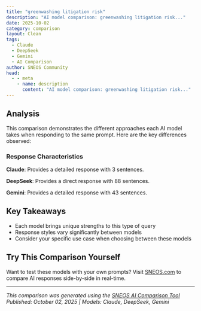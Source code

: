 ```yaml
---
title: "greenwashing litigation risk"
description: "AI model comparison: greenwashing litigation risk..."
date: 2025-10-02
category: comparison
layout: Clean
tags:
  - Claude
  - DeepSeek
  - Gemini
  - AI Comparison
author: SNEOS Community
head:
  - - meta
    - name: description
      content: "AI model comparison: greenwashing litigation risk..."
---
```


<ChatComparison
  title="greenwashing litigation risk"
  prompt="greenwashing litigation risk"
  :responses='{
    "Claude": "# Greenwashing Litigation Risk: Key Considerations\n\n## What is Greenwashing Litigation?\n\nGreenwashing litigation involves legal claims against companies for making misleading or false environmental claims about their products, services, or operations. These cases typically allege:\n\n- **False advertising** under consumer protection laws\n- **Securities fraud** for misleading investors about ESG risks/performance\n- **Breach of fiduciary duty** (for asset managers/financial firms)\n- **Unfair business practices** under state/federal regulations\n\n## Rising Risk Factors\n\n### **Regulatory Scrutiny**\n- SEC enhanced climate disclosure requirements\n- FTC increased enforcement of environmental marketing claims\n- EU Green Claims Directive and Corporate Sustainability Reporting Directive\n- State-level consumer protection investigations\n\n### **Stakeholder Pressure**\n- Investor demands for authentic ESG performance\n- Consumer activism and boycotts\n- NGO watchdog investigations\n- Media coverage of sustainability claims\n\n## Common Litigation Triggers\n\n- **Vague terminology**: \u0022eco-friendly,\u0022 \u0022sustainable,\u0022 \u0022carbon neutral\u0022 without substantiation\n- **Cherry-picking data**: Highlighting positive metrics while ignoring negative impacts\n- **Scope limitations**: Claims that only apply to small portions of operations\n- **Timeline issues**: Aspirational goals presented as current achievements\n- **Third-party misrepresentation**: Marketing based on questionable certifications\n\n## Risk Mitigation Strategies\n\n### **Documentation \u0026 Verification**\n- Maintain robust scientific backing for all claims\n- Use third-party verification and recognized standards\n- Keep detailed records of methodologies and assumptions\n- Regular audits of environmental claims\n\n### **Clear Communication**\n- Use specific, measurable language\n- Clearly define scope and limitations\n- Distinguish between goals and achievements\n- Provide accessible supporting data\n\n### **Cross-Functional Coordination**\n- Align marketing, legal, sustainability, and investor relations teams\n- Establish clear approval processes for environmental claims\n- Regular training on evolving standards and regulations\n\nWould you like me to elaborate on any specific aspect of greenwashing litigation risk?",
    "DeepSeek": "Of course. This is a critical and rapidly evolving area of corporate risk. Here is a comprehensive overview of greenwashing litigation risk, broken down into key areas.\n\n### Executive Summary\n\n**Greenwashing litigation risk** is the legal exposure a company faces when its marketing, branding, or public communications about its environmental, social, and governance (ESG) performance are alleged to be false, misleading, or unsubstantiated. This is no longer a niche PR issue; it\u0027s a mainstream legal and financial threat driven by regulators, plaintiffs\u0027 attorneys, consumers, and investors.\n\n---\n\n### 1. Who is Bringing the Lawsuits? (The Plaintiffs)\n\nThe risk comes from multiple fronts:\n\n*   **Regulatory Enforcement Actions:**\n    *   **In the US:** The **Federal Trade Commission (FTC)** with its **Green Guides**, the **Securities and Exchange Commission (SEC)** for disclosures to investors, and state attorneys general (e.g., California, New York).\n    *   **In the EU:** A powerful regulatory regime under the **EU Green Deal**, including the **Unfair Commercial Practices Directive**, the **Empowering Consumers Directive**, and the proposed **Green Claims Directive**.\n*   **Consumer Class Actions:** Lawsuits filed on behalf of consumers alleging they paid a premium for a product based on deceptive environmental claims (e.g., \u0022recyclable,\u0022 \u0022biodegradable,\u0022 \u0022made with recycled materials\u0022).\n*   **Shareholder Litigation:** Investors suing a company for failing to disclose climate-related risks, overstating sustainability credentials, or making misleading statements that impact stock value.\n*   **Competitor Lawsuits:** Rivals filing false advertising claims (under the Lanham Act in the US) arguing that a company\u0027s green claims give it an unfair market advantage.\n*   **NGOs and Advocacy Groups:** Organizations like ClientEarth and Earthworm Foundation filing complaints with regulators or initiating strategic lawsuits to force corporate accountability.\n\n---\n\n### 2. Common Types of Greenwashing Claims That Lead to Litigation\n\nLitigation often targets vague, unsubstantiated, or outright false claims.\n\n| Claim Category | High-Risk Examples | Legal Basis / Why It\u0027s Risky |\n| :--- | :--- | :--- |\n| **Vague \u0026 Unqualified** | \u0022Eco-friendly,\u0022 \u0022Green,\u0022 \u0022Sustainable,\u0022 \u0022Natural\u0022 | These are broad and unsubstantiated. The **FTC Green Guides** state that qualifications must be clear and prominent. |\n| **Misleading Labels/Certifications** | Using fake eco-labels, creating self-awarded certifications, or using a third-party logo without authorization. | Deceives consumers into trusting a false seal of approval. Violates consumer protection laws. |\n| **Carbon Neutral/Net Zero** | Claiming carbon neutrality based on low-quality or unverified carbon offsets without disclosing the reliance on offsets. | The **SEC** and other regulators are scrutinizing the methodology. Failure to disclose details is seen as misleading. |\n| **Recyclability** | Labeling a product as \u0022recyclable\u0022 when it is not accepted by most recycling facilities (a practice the FTC is updating its guides to address). | Deceives consumers about the end-of-life reality of the product. A major source of class actions. |\n| **Scope of Emissions** | Claiming to be \u0022low carbon\u0022 while only accounting for direct operations (Scope 1) and ignoring supply chain emissions (Scope 3). | Investors and regulators view this as an incomplete and misleading picture of climate risk. |\n| **Future Goals \u0026 Pledges** | Making ambitious 2030 or 2050 net-zero pledges without a clear, actionable, and invested plan to achieve them. | Can be seen as a \u0022material misstatement\u0022 to investors if the company is not taking reasonable steps to meet the goal. |\n\n---\n\n### 3. Key Legal Theories and Avenues for Litigation\n\n*   **Securities Fraud (US):**\n    *   **Law:** Securities Exchange Act of 1934, Rule 10b-5.\n    *   **Mechanism:** Shareholders sue when a company makes a false or misleading statement (or omission) of a **material fact** concerning its environmental performance or risks, and the stock price drops when the truth is revealed.\n    *   **Example:** A company touts its climate resilience but fails to disclose the massive financial risk its primary factory faces from sea-level rise.\n\n*   **Consumer Protection Laws:**\n    *   **Law:** State laws (e.g., California\u0027s Unfair Competition Law, False Advertising Law), Federal Trade Commission Act.\n    *   **Mechanism:** Consumers file class actions alleging they were deceived into buying a product they wouldn\u0027t have otherwise purchased, or paid a \u0022green premium\u0022 for a falsely advertised benefit.\n    *   **Example:** Suits against fashion brands for labeling clothes as \u0022made from recycled ocean plastic\u0022 when the material content is minimal or unverified.\n\n*   **Regulatory Enforcement:**\n    *   **Law:** FTC Green Guides, SEC Climate Disclosure Rule (proposed), EU Directives.\n    *   **Mechanism:** Regulators investigate and fine companies for making unsubstantiated or deceptive claims. This does not require a private plaintiff; the agency acts in the public interest.\n    *   **Example:** The FTC penalizing companies for using the \u0022biodegradable\u0022 claim on products that don\u0027t break down in a landfill.\n\n*   **Competitor Litigation:**\n    *   **Law:** Lanham Act (False Advertising).\n    *   **Mechanism:** A competitor sues, claiming the false green claims have diverted sales and created an unlevel playing field.\n    *   **Example:** A company that makes genuinely sustainable products suing a rival for falsely claiming its product is \u0022100% carbon neutral.\u0022\n\n---\n\n### 4. High-Profile Examples of Greenwashing Litigation\n\n1.  **Delta Air Lines (Consumer Class Action):** Sued for claiming to be \u0022the world\u0027s first carbon-neutral airline\u0022 based on carbon offsets that were allegedly worthless. Highlights the risk of \u0022carbon neutral\u0022 claims.\n2.  **H\u0026M (Consumer Class Action):** Sued over its \u0022Conscious Choice\u0022 collection, with plaintiffs arguing the environmental scoring of the products was misleading.\n3.  **Shell (NGO/Shareholder Pressure):** ClientEarth filed a novel lawsuit against Shell\u0027s Board of Directors, alleging a failure to properly manage climate risk, constituting a breach of their legal duties.\n4.  **ENI (Regulatory in Italy):** Italy\u0027s antitrust authority fined the oil giant \u20AC5 million for claiming to sell \u0022green\u0022 diesel made from organic waste when it was primarily made from palm oil.\n\n---\n\n### 5. How to Mitigate Greenwashing Litigation Risk\n\nCompanies must move from marketing-driven sustainability to legally-defensible sustainability.\n\n1.  **Substantiate All Claims:** Have robust, scientific, and verifiable data to back up every public statement. If you can\u0027t prove it, don\u0027t say it.\n2.  **Be Specific and Clear:** Avoid vague terms like \u0022eco-friendly.\u0022 Instead, say \u0022made with 30% post-consumer recycled plastic.\u0022 Define terms like \u0022sustainable\u0022 if you must use them.\n3.  **Disclose the \u0022Fine Print\u0022:** Be transparent about limitations. If your \u0022carbon neutral\u0022 claim relies on offsets, say so clearly and describe their quality.\n4.  **Ensure Consistency:** Your sustainability report must align with your financial filings and marketing materials. Inconsistencies are a goldmine for plaintiffs\u0027 attorneys.\n5.  **Review Certifications:** Only use legitimate, third-party certifications and ensure you are in full compliance with their standards.\n6.  **Train Marketing \u0026 Legal Teams:** Ensure your marketing team understands the legal risks, and your legal team understands the sustainability landscape. They must work together.\n7.  **Conduct a \u0022Green Claims Audit\u0022:** Proactively review all public-facing communications (website, ads, reports) for potentially misleading claims.\n8.  **Prepare for Increased Scrutiny:** Assume regulators, NGOs, and litigators will examine your claims. Build your communications with that level of scrutiny in mind.\n\n### Conclusion\n\nGreenwashing litigation risk is a significant and growing threat that intersects corporate law, securities law, and consumer protection law. The era of making aspirational or unsubstantiated green claims with impunity is over. The best defense is a proactive one: **rigorous data, precise language, and radical transparency.**",
    "Gemini": "## Greenwashing Litigation Risk: A Growing Threat for Businesses\n\nGreenwashing, the practice of misleading consumers about the environmental benefits of a product, service, or company, is increasingly exposing businesses to significant litigation risk.  Here\u0027s a breakdown of why this risk is growing and what factors contribute to it:\n\n**Why Greenwashing Litigation Risk is Increasing:**\n\n* **Increased Consumer Awareness and Scrutiny:** Consumers are becoming more environmentally conscious and are actively seeking out sustainable products and services.  This heightened awareness means they are also more likely to recognize and challenge greenwashing claims.\n* **Greater Public and Media Scrutiny:** Environmental advocacy groups, journalists, and social media users are becoming more adept at identifying and exposing greenwashing tactics. Negative publicity can quickly damage a company\u0027s reputation and lead to legal action.\n* **Strengthened Regulatory Enforcement:** Regulators around the world are cracking down on deceptive environmental claims.  Agencies like the Federal Trade Commission (FTC) in the US and the Competition and Markets Authority (CMA) in the UK are actively investigating and prosecuting greenwashing practices.\n* **Rise of ESG Investing:** Investors are increasingly incorporating environmental, social, and governance (ESG) factors into their investment decisions. Misleading ESG disclosures can expose companies to legal challenges from shareholders who claim they were misled about the company\u0027s sustainability performance.\n* **Availability of Data and Tools for Detection:** Advanced data analytics and AI-powered tools are making it easier to track environmental performance and identify discrepancies between claims and reality.\n* **Increased Sophistication of Legal Claims:** Lawyers are becoming more skilled at building cases against companies accused of greenwashing, focusing on specific misleading claims and demonstrating economic harm to consumers or investors.\n\n**Factors Contributing to Greenwashing Litigation Risk:**\n\n* **Vague and Unsubstantiated Claims:**  Using terms like \u0022eco-friendly,\u0022 \u0022green,\u0022 or \u0022sustainable\u0022 without providing specific evidence or third-party certifications is a major red flag.\n* **Misleading Imagery and Branding:**  Using images of nature or green colors to suggest environmental benefits that are not actually present can be considered deceptive.\n* **Hiding Trade-offs:**  Highlighting a minor environmental benefit while ignoring larger negative impacts (e.g., advertising recycled packaging while neglecting the energy consumption of the manufacturing process).\n* **False Certifications and Labels:**  Using fake or misleading eco-labels can lead to serious legal repercussions.\n* **Exaggerated or Outright False Claims:**  Making claims that are simply untrue or exaggerated about the environmental benefits of a product or service.\n* **Misleading Carbon Offsetting:**  Promoting carbon neutrality without demonstrating the effectiveness and reliability of carbon offsetting projects.\n* **Lack of Transparency and Traceability:**  Failing to provide clear and accessible information about the environmental impacts of a product or service, including its supply chain.\n* **Inconsistent Messaging:**  Presenting different environmental claims in different marketing materials, creating confusion and suspicion.\n\n**Types of Litigation Related to Greenwashing:**\n\n* **Consumer Protection Lawsuits:** These are typically brought by individual consumers or consumer groups alleging that they were misled by greenwashing claims and suffered economic harm as a result.\n* **False Advertising Lawsuits:** These lawsuits are often brought by competitors who claim that a company\u0027s greenwashing claims are harming their business.\n* **Securities Lawsuits:** These lawsuits are brought by investors who claim that a company made false or misleading statements about its ESG performance, leading to a decline in the company\u0027s stock price.\n* **Regulatory Actions:** Government agencies like the FTC can investigate and prosecute companies for deceptive advertising practices, including greenwashing.\n\n**Mitigating Greenwashing Litigation Risk:**\n\n* **Be Honest and Transparent:** Avoid making vague or unsubstantiated claims.  Be clear about the environmental impacts of your products and services, both positive and negative.\n* **Substantiate Your Claims:**  Back up your environmental claims with credible data and third-party certifications.\n* **Use Clear and Understandable Language:**  Avoid using jargon or technical terms that consumers may not understand.\n* **Focus on Specific and Measurable Benefits:**  Highlight specific environmental improvements that can be quantified and verified.\n* **Avoid Hiding Trade-offs:**  Be transparent about the environmental impacts of your entire product lifecycle, including manufacturing, transportation, and disposal.\n* **Vet Your Suppliers:**  Ensure that your suppliers are also committed to environmental sustainability and that they are not engaging in greenwashing practices.\n* **Develop a Comprehensive Sustainability Program:**  Integrate sustainability into all aspects of your business, from product design to supply chain management.\n* **Seek Expert Advice:**  Consult with environmental lawyers and sustainability consultants to ensure that your marketing claims are accurate and compliant with applicable laws and regulations.\n* **Monitor the Regulatory Landscape:** Stay informed about changes in environmental regulations and enforcement trends.\n* **Implement an Internal Compliance Program:** Establish procedures for reviewing and approving all environmental marketing claims.\n\n**Consequences of Greenwashing Litigation:**\n\n* **Financial Penalties:** Companies found guilty of greenwashing can face significant fines and penalties.\n* **Reputational Damage:**  Negative publicity from greenwashing allegations can damage a company\u0027s brand and erode consumer trust.\n* **Legal Costs:** Defending against greenwashing lawsuits can be expensive, even if the company ultimately prevails.\n* **Loss of Sales:**  Consumers who feel misled by greenwashing claims may boycott the company\u0027s products and services.\n* **Mandatory Corrective Advertising:**  Companies may be required to run corrective advertising campaigns to address misleading claims.\n\n**In conclusion, the risk of greenwashing litigation is a serious concern for businesses in all industries. By understanding the factors that contribute to this risk and taking proactive steps to mitigate it, companies can protect their reputation, avoid costly legal battles, and build a more sustainable future.**\n"
  }'
  published-date="02:21"
/>

## Analysis

This comparison demonstrates the different approaches each AI model takes when responding to the same prompt. Here are the key differences observed:

### Response Characteristics

**Claude**: Provides a detailed response with 3 sentences. 

**DeepSeek**: Provides a direct response with 88 sentences. 

**Gemini**: Provides a detailed response with 43 sentences. 

## Key Takeaways

- Each model brings unique strengths to this type of query
- Response styles vary significantly between models
- Consider your specific use case when choosing between these models

## Try This Comparison Yourself

Want to test these models with your own prompts? Visit [SNEOS.com](https://sneos.com) to compare AI responses side-by-side in real-time.

---

*This comparison was generated using the [SNEOS AI Comparison Tool](https://sneos.com)*
*Published: October 02, 2025 | Models: Claude, DeepSeek, Gemini*
